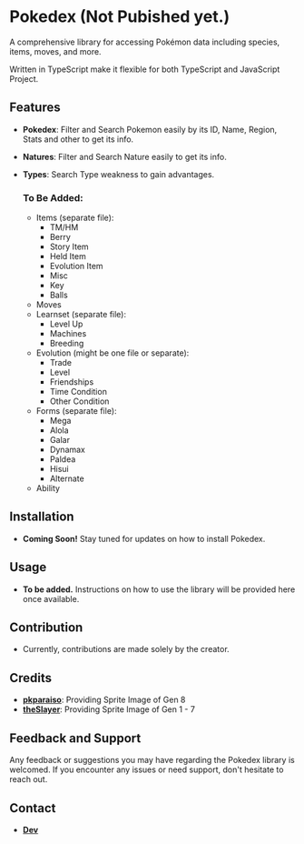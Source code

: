# Pokedex (Not Pubished yet.)
  A comprehensive library for accessing Pokémon data including species, items, moves, and more.

  Written in TypeScript make it flexible for both TypeScript and JavaScript Project.

## Features
- **Pokedex**: Filter and Search Pokemon easily by its ID, Name, Region, Stats and other to get its info.
- **Natures**: Filter and Search Nature easily to get its info.

- **Types**: Search Type weakness to gain advantages.
  ### To Be Added:
  - Items (separate file):
    - TM/HM
    - Berry
    - Story Item
    - Held Item
    - Evolution Item
    - Misc
    - Key
    - Balls
  - Moves
  - Learnset (separate file):
    - Level Up
    - Machines
    - Breeding
  - Evolution (might be one file or separate):
    - Trade
    - Level
    - Friendships
    - Time Condition
    - Other Condition
  - Forms (separate file):
    - Mega
    - Alola
    - Galar
    - Dynamax
    - Paldea
    - Hisui
    - Alternate
  - Ability

## Installation
- **Coming Soon!** Stay tuned for updates on how to install Pokedex.

<!-- ```bash
npm i Pokedex
``` -->

## Usage
- **To be added.** Instructions on how to use the library will be provided here once available.

## Contribution
- Currently, contributions are made solely by the creator.

## Credits
- **[pkparaiso](https://www.pkparaiso.com/espada_escudo/sprites_pokemon.php)**: Providing Sprite Image of Gen 8
- **[theSlayer](https://projectpokemon.org/home/profile/1731-theslayer/)**: Providing Sprite Image of Gen 1 - 7

## Feedback and Support
Any feedback or suggestions you may have regarding the Pokedex library is welcomed. If you encounter any issues or need support, don't hesitate to reach out.

## Contact
- **[Dev](https://dan-koyuki-profile.vercel.app)**